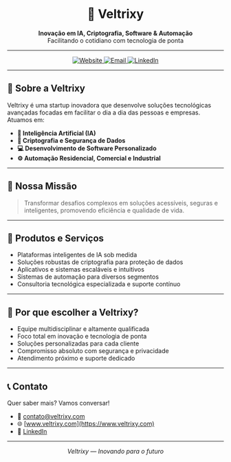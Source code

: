 <h1 align="center">🚀 Veltrixy</h1>

<p align="center">
  <strong>Inovação em IA, Criptografia, Software & Automação</strong><br/>
  Facilitando o cotidiano com tecnologia de ponta
</p>

---

<p align="center">
  <a href="https://www.veltrixy.com" target="_blank">
    <img alt="Website" src="https://img.shields.io/badge/Website-veltrixy.com-6f42c1?style=for-the-badge&logo=googlechrome&logoColor=white" />
  </a>
  <a href="mailto:contato@veltrixy.com">
    <img alt="Email" src="https://img.shields.io/badge/Email-contato@veltrixy.com-D14836?style=for-the-badge&logo=gmail&logoColor=white" />
  </a>
  <a href="https://linkedin.com/company/veltrixy" target="_blank">
    <img alt="LinkedIn" src="https://img.shields.io/badge/LinkedIn-Veltrixy-0077B5?style=for-the-badge&logo=linkedin&logoColor=white" />
  </a>
</p>

---

## 🌟 Sobre a Veltrixy

Veltrixy é uma startup inovadora que desenvolve soluções tecnológicas avançadas focadas em facilitar o dia a dia das pessoas e empresas. Atuamos em:

- **🤖 Inteligência Artificial (IA)**  
- **🔐 Criptografia e Segurança de Dados**  
- **💻 Desenvolvimento de Software Personalizado**  
- **⚙️ Automação Residencial, Comercial e Industrial**

---

## 🎯 Nossa Missão

> Transformar desafios complexos em soluções acessíveis, seguras e inteligentes, promovendo eficiência e qualidade de vida.

---

## 🚀 Produtos e Serviços

- Plataformas inteligentes de IA sob medida  
- Soluções robustas de criptografia para proteção de dados  
- Aplicativos e sistemas escaláveis e intuitivos  
- Sistemas de automação para diversos segmentos  
- Consultoria tecnológica especializada e suporte contínuo

---

## 🤝 Por que escolher a Veltrixy?

- Equipe multidisciplinar e altamente qualificada  
- Foco total em inovação e tecnologia de ponta  
- Soluções personalizadas para cada cliente  
- Compromisso absoluto com segurança e privacidade  
- Atendimento próximo e suporte dedicado

---

## 📞 Contato

Quer saber mais? Vamos conversar!

- 📧 contato@veltrixy.com  
- 🌐 [www.veltrixy.com](https://www.veltrixy.com)  
- 🔗 [LinkedIn](https://linkedin.com/company/veltrixy)

---

<p align="center">
  <em>Veltrixy — Inovando para o futuro</em>
</p>
